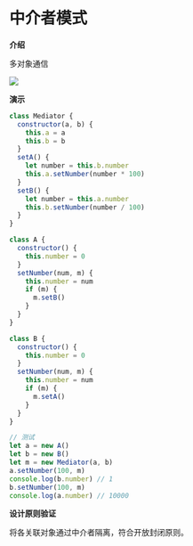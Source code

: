 # 中介者模式

**介绍**

多对象通信

![](https://git.imooc.com/coding-255/coding-255/raw/master/wiki/12-%E5%85%B6%E4%BB%96%E8%AE%BE%E8%AE%A1%E6%A8%A1%E5%BC%8F/img/6.png)

**演示**

```js
class Mediator {
  constructor(a, b) {
    this.a = a
    this.b = b
  }
  setA() {
    let number = this.b.number
    this.a.setNumber(number * 100)
  }
  setB() {
    let number = this.a.number
    this.b.setNumber(number / 100)
  }
}

class A {
  constructor() {
    this.number = 0
  }
  setNumber(num, m) {
    this.number = num
    if (m) {
      m.setB()
    }
  }
}

class B {
  constructor() {
    this.number = 0
  }
  setNumber(num, m) {
    this.number = num
    if (m) {
      m.setA()
    }
  }
}

// 测试
let a = new A()
let b = new B()
let m = new Mediator(a, b)
a.setNumber(100, m)
console.log(b.number) // 1
b.setNumber(100, m)
console.log(a.number) // 10000
```



**设计原则验证**

将各关联对象通过中介者隔离，符合开放封闭原则。